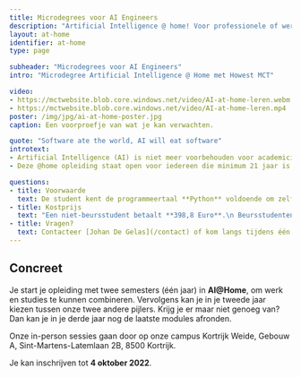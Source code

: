 ```yaml
---
title: Microdegrees voor AI Engineers
description: "Artificial Intelligence @ home! Voor professionele of werkstudenten met interesse voor AI. Nederlandstalige en Engelstalige video-opnames van MCT dagonderwijs en practica!"
layout: at-home
identifier: at-home
type: page

subheader: "Microdegrees voor AI Engineers"
intro: "Microdegree Artificial Intelligence @ Home met Howest MCT"

video:
- https://mctwebsite.blob.core.windows.net/video/AI-at-home-leren.webm
- https://mctwebsite.blob.core.windows.net/video/AI-at-home-leren.mp4
poster: /img/jpg/ai-at-home-poster.jpg
caption: Een voorproefje van wat je kan verwachten.

quote: "Software ate the world, AI will eat software"
introtext:
- Artificial Intelligence (AI) is niet meer voorbehouden voor academici. [Machine Learning](/programma/machine-learning) en [Deep Learning](/programma/deep-learning) zijn dankzij krachtige frameworks en cloud services binnen het bereik van iedere IT'er. Uit data inzichten puren, voorspellingen doen of automatisch patronen herkennen en classificeren, Machine Learning en Deep Learning geven een enorme boost aan je mogelijkheden als ontwikkelaar. “Software ate the world, AI will eat software”
- Deze @home opleiding staat open voor iedereen die minimum 21 jaar is en/of werkstudent. Je kiest zelf wanneer je wilt studeren en ons team begeleidt jou via het internet. Er zijn ook enkele contactmomenten op de campus voorzien. Afstandsonderwijs wordt hoofdzakelijk via onze krachtige Learning management system (LMS) gegeven. Je krijgt video opnames van goede kwaliteit van het dagonderwijs, en een heleboel practica ter beschikking om op je eigen tempo je de leerstof eigen te maken.

questions:
- title: Voorwaarde
  text: De student kent de programmeertaal **Python** voldoende om zelf programma's te schrijven en te interpreteren.
- title: Kostprijs
  text: "Een niet-beursstudent betaalt **398,8 Euro**.\n Beursstudenten informeren best bij het studentensecretariaat 056 24 12 25"
- title: Vragen?
  text: Contacteer [Johan De Gelas](/contact) of kom langs tijdens één van onze infodagen op onze campus in Kortrijk.
---
```



## Concreet
Je start je opleiding met twee semesters (één jaar) in **AI@Home**, om werk en studies te kunnen combineren. Vervolgens kan je in je tweede jaar kiezen tussen onze twee andere pijlers.
Krijg je er maar niet genoeg van? Dan kan je in je derde jaar nog de laatste modules afronden.

Onze in-person sessies gaan door op onze campus Kortrijk Weide, Gebouw A, Sint-Martens-Latemlaan 2B, 8500 Kortrijk.

Je kan inschrijven tot **4 oktober 2022**. 
